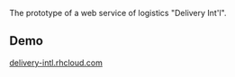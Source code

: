 The prototype of a web service of logistics "Delivery Int'l".

## Demo

[delivery-intl.rhcloud.com](http://delivery-intl.rhcloud.com/)
